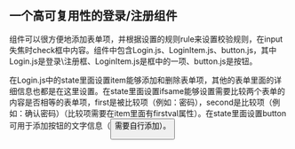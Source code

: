 ﻿## 一个高可复用性的登录/注册组件
组件可以很方便地添加表单项，并根据设置的规则rule来设置校验规则，在input失焦时check框中内容。组件中包含Login.js、LoginItem.js、button.js，其中Login.js是登录\注册框、LoginItem.js是框中的一项、button.js是按钮。

在Login.js中的state里面设置item能够添加和删除表单项，其他的表单里面的详细信息也都是在这里设置。在state里面设置ifsame能够设置需要比较两个表单的内容是否相等的表单项，first是被比较项（例如：密码），second是比较项（例如：确认密码）（比较项需要在item里面有firstval属性）。在state里面设置button可用于添加按钮的文字信息（<Button/>需要自行添加）。




